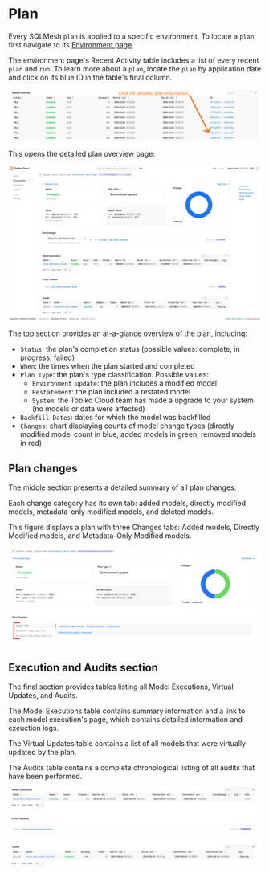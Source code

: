 # Plan

Every SQLMesh `plan` is applied to a specific environment. To locate a `plan`, first navigate to its [Environment page](./development_environment.md).

The environment page's Recent Activity table includes a list of every recent `plan` and `run`. To learn more about a `plan`, locate the `plan` by application date and click on its blue ID in the table's final column.

![tcloud plan information](./plan/plan_info.png)

This opens the detailed plan overview page:

![tcloud plan](./plan/tcloud_plan.png)

The top section provides an at-a-glance overview of the plan, including:

- `Status`: the plan's completion status (possible values: complete, in progress, failed)
- `When`: the times when the plan started and completed
- `Plan Type`: the plan's type classification. Possible values:
    - `Environment update`: the plan includes a modified model
    - `Restatement`: the plan included a restated model
    - `System`: the Tobiko Cloud team has made a upgrade to your system (no models or data were affected)
- `Backfill Dates`: dates for which the model was backfilled
- `Changes`: chart displaying counts of model change types (directly modified model count in blue, added models in green, removed models in red)

## Plan changes

The middle section presents a detailed summary of all plan changes.

Each change category has its own tab: added models, directly modified models, metadata-only modified models, and deleted models.

This figure displays a plan with three Changes tabs: Added models, Directly Modified models, and Metadata-Only Modified models.

![plan example](./plan/plan_example.png)

## Execution and Audits section

The final section provides tables listing all Model Executions, Virtual Updates, and Audits.

The Model Executions table contains summary information and a link to each model execution's page, which contains detailed information and exeuction logs.

The Virtual Updates table contains a list of all models that were virtually updated by the plan.

The Audits table contains a complete chronological listing of all audits that have been performed.

![tcloud plan audits section](./plan/tcloud_plan_zoom.png)